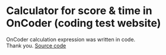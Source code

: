 # Calculator for score & time in OnCoder (coding test website)
OnCoder calculation expression was written in code. </br>
Thank you. [Source code](code)
